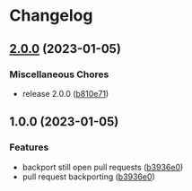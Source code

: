 # Changelog

## [2.0.0](https://github.com/lampajr/backporting/compare/v1.0.0...v2.0.0) (2023-01-05)


### Miscellaneous Chores

* release 2.0.0 ([b810e71](https://github.com/lampajr/backporting/commit/b810e71465a4ef4be35694abca9c131bbb6f02dc))

## 1.0.0 (2023-01-05)


### Features

* backport still open pull requests ([b3936e0](https://github.com/lampajr/backporting/commit/b3936e019a19976281c5e2582904264e974b8b42))
* pull request backporting ([b3936e0](https://github.com/lampajr/backporting/commit/b3936e019a19976281c5e2582904264e974b8b42))
